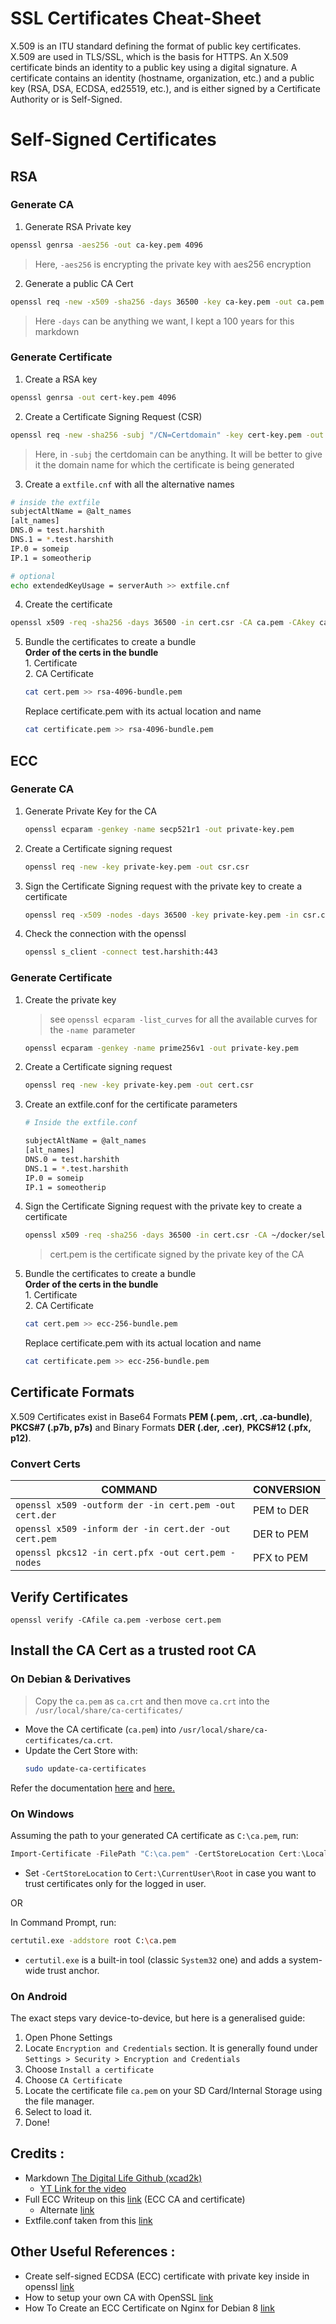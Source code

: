 # SSL Certificates Cheat-Sheet

X.509 is an ITU standard defining the format of public key certificates. X.509 are used in TLS/SSL, which is the basis for HTTPS. An X.509 certificate binds an identity to a public key using a digital signature. A certificate contains an identity (hostname, organization, etc.) and a public key (RSA, DSA, ECDSA, ed25519, etc.), and is either signed by a Certificate Authority or is Self-Signed.

# Self-Signed Certificates

## RSA 
### Generate CA
1. Generate RSA Private key
```bash
openssl genrsa -aes256 -out ca-key.pem 4096
```
> Here, `-aes256` is encrypting the private key with aes256 encryption
2. Generate a public CA Cert
```bash
openssl req -new -x509 -sha256 -days 36500 -key ca-key.pem -out ca.pem
```
> Here `-days` can be anything we want, I kept a 100 years for this markdown

### Generate Certificate
1. Create a RSA key
```bash
openssl genrsa -out cert-key.pem 4096
```
2. Create a Certificate Signing Request (CSR)
```bash
openssl req -new -sha256 -subj "/CN=Certdomain" -key cert-key.pem -out cert.csr
```
> Here, in `-subj` the certdomain can be anything. It will be better to give it the domain name for which the certificate is being generated
3. Create a `extfile.cnf` with all the alternative names
```bash
# inside the extfile
subjectAltName = @alt_names
[alt_names]
DNS.0 = test.harshith
DNS.1 = *.test.harshith
IP.0 = someip
IP.1 = someotherip
```
```bash
# optional
echo extendedKeyUsage = serverAuth >> extfile.cnf
```
4. Create the certificate
```bash
openssl x509 -req -sha256 -days 36500 -in cert.csr -CA ca.pem -CAkey ca-key.pem -out cert.pem -extfile extfile.cnf
```
5. Bundle the certificates to create a bundle  
    **Order of the certs in the bundle**  
        1. Certificate  
        2. CA Certificate
    ```bash
    cat cert.pem >> rsa-4096-bundle.pem
    ```
    Replace certificate.pem with its actual location and name
    ```bash
    cat certificate.pem >> rsa-4096-bundle.pem
    ```
## ECC
### Generate CA
1. Generate Private Key for the CA  
    ```bash
    openssl ecparam -genkey -name secp521r1 -out private-key.pem
    ```
1. Create a Certificate signing request
    ```bash
    openssl req -new -key private-key.pem -out csr.csr
    ```
1. Sign the Certificate Signing request with the private key to create a certificate
    ```bash
    openssl req -x509 -nodes -days 36500 -key private-key.pem -in csr.csr -out certificate.pem
    ```
1. Check the connection with the openssl
    ```bash
    openssl s_client -connect test.harshith:443
    ```
### Generate Certificate
1. Create the private key  
    > see `openssl ecparam -list_curves` for all the available curves for the `-name `parameter
    ```bash
    openssl ecparam -genkey -name prime256v1 -out private-key.pem
    ```
1. Create a Certificate signing request
    ```bash
    openssl req -new -key private-key.pem -out cert.csr
    ```
1. Create an extfile.conf for the certificate parameters
    ```bash
    # Inside the extfile.conf

    subjectAltName = @alt_names
    [alt_names]
    DNS.0 = test.harshith
    DNS.1 = *.test.harshith
    IP.0 = someip
    IP.1 = someotherip
    ```
1. Sign the Certificate Signing request with the private key to create a certificate
    ```bash
    openssl x509 -req -sha256 -days 36500 -in cert.csr -CA ~/docker/self-signed/certs/ECC-CA/certificate.pem -CAkey ~/docker/self-signed/certs/ECC-CA/private-key.pem -out cert.pem -extfile extfile.conf -CAcreateserial
    ```
    > cert.pem is the certificate signed by the private key of the CA  
    
1. Bundle the certificates to create a bundle  
    **Order of the certs in the bundle**  
        1. Certificate  
        2. CA Certificate
    ```bash
    cat cert.pem >> ecc-256-bundle.pem
    ```
    Replace certificate.pem with its actual location and name
    ```bash
    cat certificate.pem >> ecc-256-bundle.pem
    ```
## Certificate Formats

X.509 Certificates exist in Base64 Formats **PEM (.pem, .crt, .ca-bundle)**, **PKCS#7 (.p7b, p7s)** and Binary Formats **DER (.der, .cer)**, **PKCS#12 (.pfx, p12)**.

### Convert Certs

COMMAND | CONVERSION
---|---
`openssl x509 -outform der -in cert.pem -out cert.der` | PEM to DER
`openssl x509 -inform der -in cert.der -out cert.pem` | DER to PEM
`openssl pkcs12 -in cert.pfx -out cert.pem -nodes` | PFX to PEM

## Verify Certificates
`openssl verify -CAfile ca.pem -verbose cert.pem`

## Install the CA Cert as a trusted root CA

### On Debian & Derivatives
> Copy the `ca.pem` as `ca.crt` and then move `ca.crt` into the `/usr/local/share/ca-certificates/`
- Move the CA certificate (`ca.pem`) into `/usr/local/share/ca-certificates/ca.crt`.
- Update the Cert Store with:
    ```bash
    sudo update-ca-certificates
    ```

Refer the documentation [here](https://wiki.debian.org/Self-Signed_Certificate) and [here.](https://manpages.debian.org/buster/ca-certificates/update-ca-certificates.8.en.html)
### On Windows

Assuming the path to your generated CA certificate as `C:\ca.pem`, run:
```powershell
Import-Certificate -FilePath "C:\ca.pem" -CertStoreLocation Cert:\LocalMachine\Root
```
- Set `-CertStoreLocation` to `Cert:\CurrentUser\Root` in case you want to trust certificates only for the logged in user.

OR

In Command Prompt, run:
```sh
certutil.exe -addstore root C:\ca.pem
```

- `certutil.exe` is a built-in tool (classic `System32` one) and adds a system-wide trust anchor.

### On Android

The exact steps vary device-to-device, but here is a generalised guide:
1. Open Phone Settings
2. Locate `Encryption and Credentials` section. It is generally found under `Settings > Security > Encryption and Credentials`
3. Choose `Install a certificate`
4. Choose `CA Certificate`
5. Locate the certificate file `ca.pem` on your SD Card/Internal Storage using the file manager.
6. Select to load it.
7. Done!

## Credits : 
- Markdown [The Digital Life Github (xcad2k)](https://github.com/xcad2k/cheat-sheets/blob/main/misc/ssl-certs.md)
    - [YT Link for the video](https://youtu.be/VH4gXcvkmOY) 
- Full ECC Writeup on this [link](https://www.golinuxcloud.com/openssl-generate-ecc-certificate/#5_Create_CA_certificate_with_ECC_Key) (ECC CA and certificate)
    - Alternate [link](https://web.archive.org/web/20210507111239/https://www.golinuxcloud.com/openssl-generate-ecc-certificate/)
- Extfile.conf taken from this [link](https://community.f5.com/t5/technical-articles/building-an-openssl-certificate-authority-creating-ecc/ta-p/279468)
## Other Useful References :
- Create self-signed ECDSA (ECC) certificate with private key inside in openssl [link](https://gist.github.com/marta-krzyk-dev/83168c9a8e985e5b3b1b14a98b533b9c)
- How to setup your own CA with OpenSSL [link](https://gist.github.com/Soarez/9688998)
- How To Create an ECC Certificate on Nginx for Debian 8 [link](https://www.digitalocean.com/community/tutorials/how-to-create-an-ecc-certificate-on-nginx-for-debian-8)
